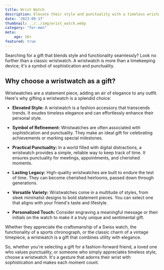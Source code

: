 ```yaml
---
title: Wrist Watch
description: Elevate their style and punctuality with a timeless wristwatch.
date: '2023-09-17'
thumbnail: ../../img/wrist_watch.webp
category: "for-men"
meta:
    age: 16+
featured: true
---
```

Searching for a gift that blends style and functionality seamlessly? Look no further than a classic wristwatch. A wristwatch is more than a timekeeping device; it's a symbol of sophistication and punctuality.

## Why choose a wristwatch as a gift?

Wristwatches are a statement piece, adding an air of elegance to any outfit. Here's why gifting a wristwatch is a splendid choice:

- **Elevated Style:** A wristwatch is a fashion accessory that transcends trends. It exudes timeless elegance and can effortlessly enhance their personal style.

- **Symbol of Refinement:** Wristwatches are often associated with sophistication and punctuality. They make an ideal gift for celebrating achievements or marking special milestones.

- **Practical Punctuality:** In a world filled with digital distractions, a wristwatch provides a simple, reliable way to keep track of time. It ensures punctuality for meetings, appointments, and cherished moments.

- **Lasting Legacy:** High-quality wristwatches are built to endure the test of time. They can become cherished heirlooms, passed down through generations.

- **Versatile Variety:** Wristwatches come in a multitude of styles, from sleek minimalist designs to bold statement pieces. You can select one that aligns with your friend's taste and lifestyle.

- **Personalized Touch:** Consider engraving a meaningful message or their initials on the watch to make it a truly unique and sentimental gift.

Whether they appreciate the craftsmanship of a Swiss watch, the functionality of a sports chronograph, or the classic charm of a vintage timepiece, a wristwatch is a gift that combines utility with elegance.

So, whether you're selecting a gift for a fashion-forward friend, a loved one who values punctuality, or someone who simply appreciates timeless style, choose a wristwatch. It's a gesture that adorns their wrist with sophistication and makes each moment count.
